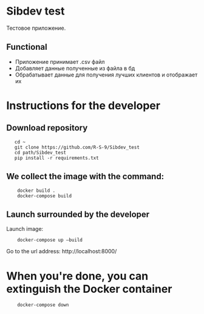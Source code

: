 # Sibdev test
Тестовое приложение.

## Functional
* Приложение принимает .csv файл
* Добавляет данные полученные из файла в бд
* Обрабатывает данные для получения лучших клиентов и отображает их

# Instructions for the developer
## Download repository
 ```
    cd ~
    git clone https://github.com/R-S-9/Sibdev_test
    cd path/Sibdev_test
    pip install -r requirements.txt
 ```

## We collect the image with the command:
```
    docker build .
    docker-compose build
```

## Launch surrounded by the developer
Launch image:
```
    docker-compose up —build
```
Go to the url address: http://localhost:8000/

# When you're done, you can extinguish the Docker container
```
    docker-compose down
```